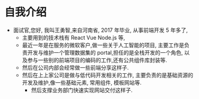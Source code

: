 # 自我介绍

-   面试官,您好, 我叫王勇智,来自河南省, 2017 年毕业, 从事前端开发 5 年多了,
    -   主要用到的技术栈有 React Vue Node.js 等,
    -   最近一年是在服务的微软客户,做一些关于人工智能的项目, 主要工作是负责开发与维护一个管理数据集的 portal,担任的是全栈开发的一个角色, 以及参与一些别的前端项目的编码的工作,还有公共组件库封装等.
    -   然后在公司内部会经常做一些前端分享这样子.
    -   然后在上上家公司是做与低代码开发相关的工作, 主要负责的是基础资源的开发及维护,像一些基础元素, 常用组件, 模板网站等.
        -   然后支撑业务部门快速实现网站交付这样子.

